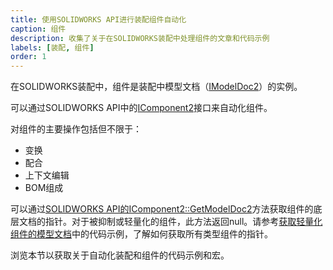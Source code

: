 ```yaml
---
title: 使用SOLIDWORKS API进行装配组件自动化
caption: 组件
description: 收集了关于在SOLIDWORKS装配中处理组件的文章和代码示例
labels: [装配, 组件]
order: 1
---
```

在SOLIDWORKS装配中，组件是装配中模型文档（[IModelDoc2](https://help.solidworks.com/2018/english/api/sldworksapi/SolidWorks.Interop.sldworks~SolidWorks.Interop.sldworks.IModelDoc2.html)）的实例。

可以通过SOLIDWORKS API中的[IComponent2](https://help.solidworks.com/2018/english/api/sldworksapi/SolidWorks.Interop.sldworks~SolidWorks.Interop.sldworks.IComponent2.html)接口来自动化组件。

对组件的主要操作包括但不限于：

* 变换
* 配合
* 上下文编辑
* BOM组成

可以通过[SOLIDWORKS API的IComponent2::GetModelDoc2](https://help.solidworks.com/2012/english/api/sldworksapi/solidworks.interop.sldworks~solidworks.interop.sldworks.icomponent2~getmodeldoc2.html)方法获取组件的底层文档的指针。对于被抑制或轻量化的组件，此方法返回null。请参考[获取轻量化组件的模型文档](/solidworks-api/document/assembly/components/lightweight-get-model-doc/)中的代码示例，了解如何获取所有类型组件的指针。

浏览本节以获取关于自动化装配和组件的代码示例和宏。
